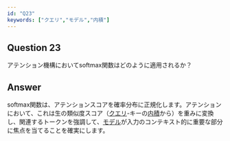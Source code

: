```yaml
---
id: "Q23"
keywords: ["クエリ","モデル","内積"]
---
```


## Question 23

アテンション機構においてsoftmax関数はどのように適用されるか？

## Answer

softmax関数は、アテンションスコアを確率分布に正規化します。アテンションにおいて、これは生の類似度スコア（[クエリ](../keypoints/クエリ.md?context=ai)-キーの[内積](../keypoints/内積.md?context=ai)から）を重みに変換し、関連するトークンを強調して、[モデル](../keypoints/モデル.md?context=ai)が入力のコンテキスト的に重要な部分に焦点を当てることを確実にします。
